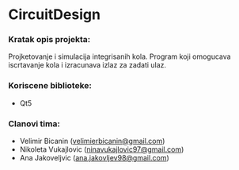 # CircuitDesign

### Kratak opis projekta:

Projketovanje i simulacija integrisanih kola.
Program koji omogucava iscrtavanje kola i izracunava
izlaz za zadati ulaz.

### Koriscene biblioteke:

- Qt5

### Clanovi tima:

- Velimir Bicanin (velimierbicanin@gmail.com)
- Nikoleta Vukajlovic (ninavukajlovic97@gmail.com)
- Ana Jakoveljvic (ana.jakovljev98@gmail.com)
